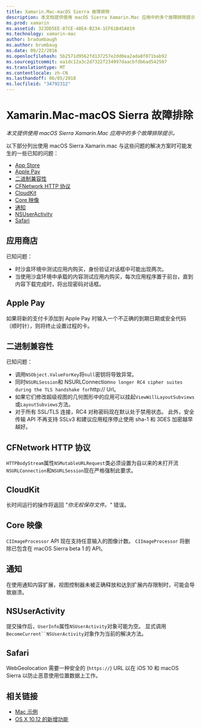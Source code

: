 ```yaml
---
title: Xamarin.Mac-macOS Sierra 故障排除
description: 本文档提供使用 macOS Sierra Xamarin.Mac 应用中的多个故障排除提示。 提示与 Mac 应用商店、 Apple Pay、 二进制兼容性、 CFNetwork、 CloudKit，和的详细信息。
ms.prod: xamarin
ms.assetid: 323DD5EE-87CE-48E4-B234-1CF61B45A019
ms.technology: xamarin-mac
author: bradumbaugh
ms.author: brumbaug
ms.date: 09/22/2016
ms.openlocfilehash: 5b2571d9562fd137257e2dd0ea2ada8f071bab92
ms.sourcegitcommit: ea1dc12a3c2d7322f234997daacbfdb6ad542507
ms.translationtype: MT
ms.contentlocale: zh-CN
ms.lasthandoff: 06/05/2018
ms.locfileid: "34792312"
---
```

# <a name="xamarinmac---macos-sierra-troubleshooting"></a>Xamarin.Mac-macOS Sierra 故障排除

_本文提供使用 macOS Sierra Xamarin.Mac 应用中的多个故障排除提示。_

以下部分列出使用 macOS Sierra Xamarin.mac 与这些问题的解决方案时可能发生的一些已知的问题：

- [App Store](#App-Store)
- [Apple Pay](#Apple-Pay)
- [二进制兼容性](#Binary-Compatibility)
- [CFNetwork HTTP 协议](#CFNetwork-HTTP-Protocol)
- [CloudKit](#CloudKit)
- [Core 映像](#CoreImage)
- [通知](#Notifications)
- [NSUserActivity](#NSUserActivity)
- [Safari](#Safari)

<a name="App-Store" />

## <a name="app-store"></a>应用商店

已知问题：

- 时沙盒环境中测试应用内购买，身份验证对话框中可能出现两次。
- 当使用沙盒环境中承载的内容测试应用内购买，每次应用程序置于前台，直到内容下载完成时，将出现密码对话框。

<a name="Apple-Pay" />

## <a name="apple-pay"></a>Apple Pay

如果将新的支付卡添加到 Apple Pay 时输入一个不正确的到期日期或安全代码 （顺时针），则将终止设置过程的卡。

<a name="Binary-Compatibility" />

## <a name="binary-compatibility"></a>二进制兼容性

已知问题：

- 调用`NSObject.ValueForKey`将`null`密钥将导致异常。
- 同时`NSURLSession`和 NSURLConnection` no longer RC4 cipher suites during the TLS handshake for `http:// Url。
- 如果它们修改超级视图的几何图形中的应用可以挂起`ViewWillLayoutSubviews`或`LayoutSubviews`方法。
- 对于所有 SSL/TLS 连接，RC4 对称密码现在默认处于禁用状态。 此外，安全传输 API 不再支持 SSLv3 和建议应用程序停止使用 sha-1 和 3DES 加密越早越好。

<a name="CFNetwork-HTTP-Protocol" />

## <a name="cfnetwork-http-protocol"></a>CFNetwork HTTP 协议

`HTTPBodyStream`属性`NSMutableURLRequest`类必须设置为自以来的未打开流`NSURLConnection`和`NSURLSession`现在严格强制此要求。

<a name="CloudKit" />

## <a name="cloudkit"></a>CloudKit

长时间运行的操作将返回 _"你无权保存文件。"_ 错误。

<a name="CoreImage" />

## <a name="core-image"></a>Core 映像

`CIImageProcessor` API 现在支持任意输入的图像计数。 `CIImageProcessor` 将删除已包含在 macOS Sierra beta 1 的 API。

<a name="Notifications" />

## <a name="notifications"></a>通知

在使用通知内容扩展，视图控制器未被正确释放和达到扩展内存限制时，可能会导致崩溃。

<a name="NSUserActivity" />

## <a name="nsuseractivity"></a>NSUserActivity

提交操作后，`UserInfo`属性`NSUserActivity`对象可能为空。 显式调用`BecomeCurrent``NSUserActivity`对象作为当前的解决方法。

<a name="Safari" />

## <a name="safari"></a>Safari

WebGeolocation 需要一种安全的 (`https://`) URL 以在 iOS 10 和 macOS Sierra 以防止恶意使用位置数据上工作。







## <a name="related-links"></a>相关链接

- [Mac 示例](https://developer.xamarin.com/samples/mac/)
- [OS X 10.12 的新增功能](https://developer.apple.com/library/prerelease/content/releasenotes/MacOSX/WhatsNewInOSX/Articles/OSXv10.html#//apple_ref/doc/uid/TP40017145-SW1)
